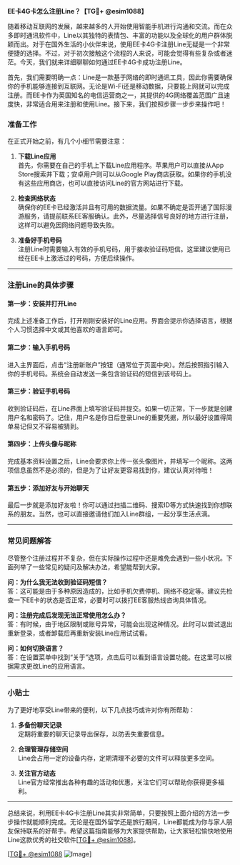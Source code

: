 **EE卡4G卡怎么注册Line？【TG💪+ @esim1088】**

随着移动互联网的发展，越来越多的人开始使用智能手机进行沟通和交流。而在众多即时通讯软件中，Line以其独特的表情包、丰富的功能以及全球化的用户群体脱颖而出。对于在国外生活的小伙伴来说，使用EE卡4G卡注册Line无疑是一个非常便捷的选择。不过，对于初次接触这个流程的人来说，可能会觉得有些复杂或者迷茫。今天，我们就来详细聊聊如何通过EE卡4G卡成功注册Line。

首先，我们需要明确一点：Line是一款基于网络的即时通讯工具，因此你需要确保你的手机能够连接到互联网。无论是Wi-Fi还是移动数据，只要能上网就可以完成注册。而EE卡作为英国知名的电信运营商之一，其提供的4G网络覆盖范围广且速度快，非常适合用来注册和使用Line。接下来，我们按照步骤一步步来操作吧！

### 准备工作

在正式开始之前，有几个小细节需要注意：

1. **下载Line应用**  
   首先，你需要在自己的手机上下载Line应用程序。苹果用户可以直接从App Store搜索并下载；安卓用户则可以从Google Play商店获取。如果你的手机没有这些应用商店，也可以直接访问Line的官方网站进行下载。

2. **检查网络状态**  
   确保你的EE卡已经激活并且有可用的数据流量。如果不确定是否开通了国际漫游服务，请提前联系EE客服确认。此外，尽量选择信号良好的地方进行注册，这样可以避免因网络问题导致失败。

3. **准备好手机号码**  
   注册Line时需要输入有效的手机号码，用于接收验证码短信。这里建议使用已经在EE卡上激活过的号码，方便后续操作。

---

### 注册Line的具体步骤

#### 第一步：安装并打开Line
完成上述准备工作后，打开刚刚安装好的Line应用。界面会提示你选择语言，根据个人习惯选择中文或其他喜欢的语言即可。

#### 第二步：输入手机号码
进入主界面后，点击“注册新账户”按钮（通常位于页面中央）。然后按照指引输入你的手机号码。系统会自动发送一条包含验证码的短信到该号码上。

#### 第三步：验证手机号码
收到验证码后，在Line界面上填写验证码并提交。如果一切正常，下一步就是创建用户名和密码了。记住，用户名是你日后登录Line的重要凭据，所以最好设置得简单易记但又不容易被猜到。

#### 第四步：上传头像与昵称
完成基本资料设置之后，Line会要求你上传一张头像图片，并填写一个昵称。这两项信息虽然不是必须的，但是为了让好友更容易找到你，建议认真对待哦！

#### 第五步：添加好友与开始聊天
最后一步就是添加好友啦！你可以通过扫描二维码、搜索ID等方式快速找到你想联系的朋友。当然，也可以直接邀请他们加入Line群组，一起分享生活点滴。

---

### 常见问题解答

尽管整个注册过程并不复杂，但在实际操作过程中还是难免会遇到一些小状况。下面列举了一些常见的疑问及解决办法，希望能帮到大家。

**问：为什么我无法收到验证码短信？**  
答：这可能是由于多种原因造成的，比如手机欠费停机、网络不稳定等。建议先检查一下EE卡的状态是否正常，必要时可以拨打EE客服热线咨询具体情况。

**问：注册完成后发现无法正常使用怎么办？**  
答：有时候，由于地区限制或账号异常，可能会出现这种情况。此时可以尝试退出重新登录，或者卸载后再重新安装Line应用试试看。

**问：如何切换语言？**  
答：在设置菜单中找到“关于”选项，点击后可以看到语言设置功能。在这里可以根据需求更改Line的应用语言。

---

### 小贴士

为了更好地享受Line带来的便利，以下几点技巧或许对你有所帮助：

1. **多备份聊天记录**  
   定期将重要的聊天记录导出保存，以防丢失重要信息。

2. **合理管理存储空间**  
   Line会占用一定的设备内存，定期清理不必要的文件可以释放更多空间。

3. **关注官方动态**  
   Line官方经常推出各种有趣的活动和优惠，关注它们可以帮助你获得更多福利。

---

总结来说，利用EE卡4G卡注册Line其实非常简单，只要按照上面介绍的方法一步步操作就能顺利完成。无论是在国外留学还是旅行期间，Line都能成为你与家人朋友保持联系的好帮手。希望这篇指南能够为大家提供帮助，让大家轻松愉快地使用Line这款优秀的社交软件[[TG💪+ @esim1088](https://t.me/s/esim1088)]。

[[TG💪+ @esim1088](https://t.me/s/esim1088) ![Image](https://i.postimg.cc/4NQfJmqS/Snipaste-2025-05-13-00-14-12.png)]